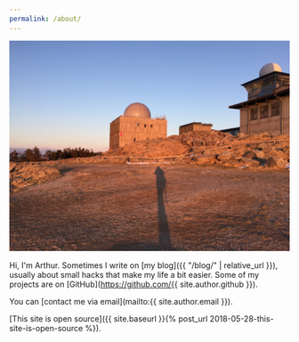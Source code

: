 ```yaml
---
permalink: /about/
---
```


[ ![About](/assets/about.jpg) ](/assets/about.jpg)

Hi, I'm Arthur. Sometimes I write on [my blog]({{ "/blog/" | relative_url }}), usually about small hacks that make my life a bit easier. Some of my projects are on [GitHub](https://github.com/{{ site.author.github }}).

You can [contact me via email](mailto:{{ site.author.email }}).

[This site is open source]({{ site.baseurl }}{% post_url 2018-05-28-this-site-is-open-source %}).